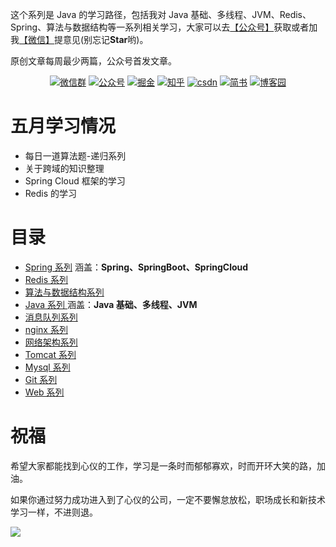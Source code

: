 这个系列是 Java 的学习路径，包括我对 Java 基础、多线程、JVM、Redis、Spring、算法与数据结构等一系列相关学习，大家可以去[【公众号】](#公众号)获取或者加我[【微信】](#微信)提意见(别忘记**Star**哟)。

原创文章每周最少两篇，公众号首发文章。

<p align="center">
  <a href="#微信"><img src="https://img.shields.io/badge/weChat-微信群-blue.svg" alt="微信群"></a>
  <a href="#公众号"><img src="https://img.shields.io/badge/%E5%85%AC%E4%BC%97%E5%8F%B7-小李不秃-lightgrey.svg" alt="公众号"></a>
  <a href="https://juejin.im/user/5ddb5a056fb9a07ad665b1d9"><img src="https://img.shields.io/badge/juejin-掘金-blue.svg" alt="掘金"></a>
  <a href="https://www.zhihu.com/people/aobingJava/activities"><img src="https://img.shields.io/badge/zhihu-知乎-informational" alt="知乎"></a>
  <a href="https://me.csdn.net/qq_35190492"><img src="https://img.shields.io/badge/csdn-CSDN-red.svg" alt="csdn"></a>
  <a href="https://www.jianshu.com/u/3749c4a67947"><img src="https://img.shields.io/badge/jianshu-简书-green" alt="简书"></a>
  <a href="https://www.cnblogs.com/ferryman/"><img src="https://img.shields.io/badge/cnblogs-博客园-important.svg" alt="博客园"></a>
</p>

# 五月学习情况

- 每日一道算法题-递归系列
- 关于跨域的知识整理
- Spring Cloud 框架的学习
- Redis 的学习

# 目录

- [Spring 系列](/Spring) 涵盖：**Spring、SpringBoot、SpringCloud**
- [Redis 系列](/Redis)
- [算法与数据结构系列](/Algrithm)
- [Java 系列 ](/java)  涵盖：**Java 基础、多线程、JVM**
- [消息队列系列](/MQ)
- [nginx 系列](/Nginx)
- [网络架构系列](/NetWork)
- [Tomcat 系列 ](/Tomcat)
- [Mysql 系列](/MySQL)
- [Git 系列](/Git)
- [Web 系列](/Web)

# 祝福

希望大家都能找到心仪的工作，学习是一条时而郁郁寡欢，时而开环大笑的路，加油。

如果你通过努力成功进入到了心仪的公司，一定不要懈怠放松，职场成长和新技术学习一样，不进则退。


  <a name="微信"></a>  <a name="公众号"></a>

![](https://user-gold-cdn.xitu.io/2020/5/16/1721dfc4467493ab?w=1458&h=636&f=png&s=241243)